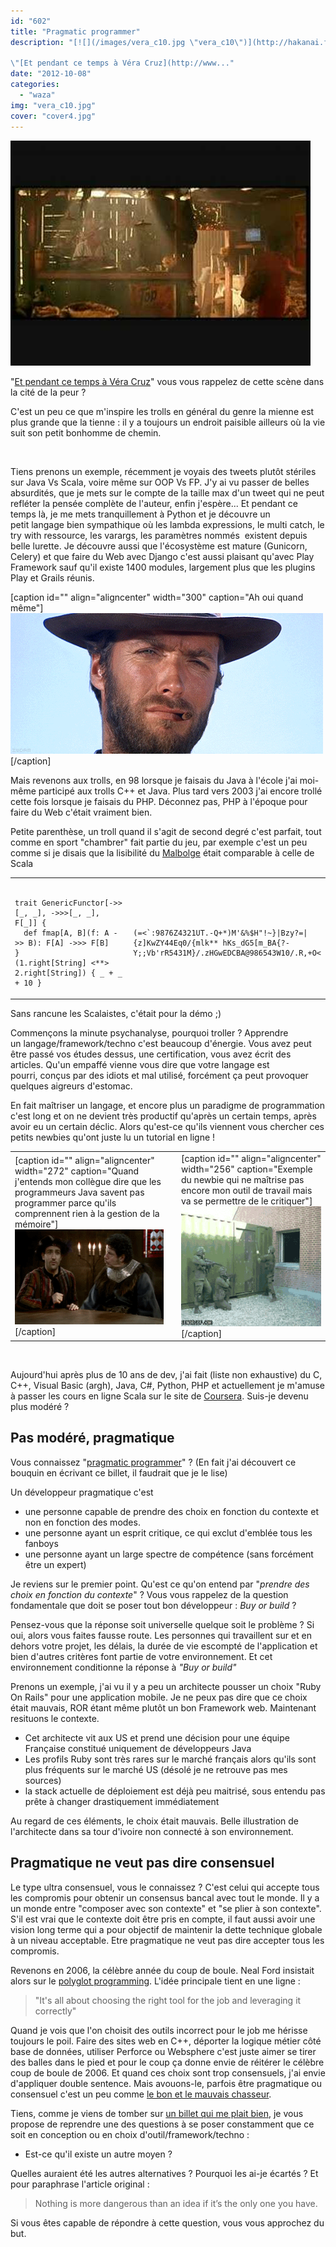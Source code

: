 ```yaml
---
id: "602"
title: "Pragmatic programmer"
description: "[![](/images/vera_c10.jpg \"vera_c10\")](http://hakanai.free.fr/index.php/pragmatic-programmer/vera_c10/)

\"[Et pendant ce temps à Véra Cruz](http://www..."
date: "2012-10-08"
categories: 
  - "waza"
img: "vera_c10.jpg"
cover: "cover4.jpg"
---
```


[![](/images/vera_c10.jpg "vera_c10")](http://hakanai.free.fr/index.php/pragmatic-programmer/vera_c10/)

"[Et pendant ce temps à Véra Cruz](http://www.youtube.com/watch?v=27tbHlDKiko)" vous vous rappelez de cette scène dans la cité de la peur ?

C'est un peu ce que m'inspire les trolls en général du genre la mienne est plus grande que la tienne : il y a toujours un endroit paisible ailleurs où la vie suit son petit bonhomme de chemin.

 

Tiens prenons un exemple, récemment je voyais des tweets plutôt stériles sur Java Vs Scala, voire même sur OOP Vs FP. J'y ai vu passer de belles absurdités, que je mets sur le compte de la taille max d'un tweet qui ne peut refléter la pensée complète de l'auteur, enfin j'espère... Et pendant ce temps là, je me mets tranquillement à Python et je découvre un petit langage bien sympathique où les lambda expressions, le multi catch, le try with ressource, les varargs, les paramètres nommés  existent depuis belle lurette. Je découvre aussi que l'écosystème est mature (Gunicorn, Celery) et que faire du Web avec Django c'est aussi plaisant qu'avec Play Framework sauf qu'il existe 1400 modules, largement plus que les plugins Play et Grails réunis.

\[caption id="" align="aligncenter" width="300" caption="Ah oui quand même"\]![](/images/iPOS6.gif)\[/caption\]

Mais revenons aux trolls, en 98 lorsque je faisais du Java à l'école j'ai moi-même participé aux trolls C++ et Java. Plus tard vers 2003 j'ai encore trollé cette fois lorsque je faisais du PHP. Déconnez pas, PHP à l'époque pour faire du Web c'était vraiment bien.

Petite parenthèse, un troll quand il s'agit de second degré c'est parfait, tout comme en sport "chambrer" fait partie du jeu, par exemple c'est un peu comme si je disais que la lisibilité du [Malbolge](http://fr.wikipedia.org/wiki/Liste_de_programme_Hello_world#Malbolge) était comparable à celle de Scala

<table><tbody><tr><td style="width:50%;"><pre><code>
trait GenericFunctor[-&gt;&gt;[_, _], -&gt;&gt;&gt;[_, _], F[_]] {
  def fmap[A, B](f: A -&gt;&gt; B): F[A] -&gt;&gt;&gt; F[B]
}
(1.right[String] &lt;**&gt; 2.right[String]) { _ + _ + 10 }
</code></pre></td><td><pre><code>
(=&lt;`:9876Z4321UT.-Q+*)M'&amp;%$H"!~}|Bzy?=|{z]KwZY44Eq0/{mlk**&nbsp;hKs_dG5[m_BA{?-Y;;Vb'rR5431M}/.zHGwEDCBA@986543W10/.R,+O&lt;
</code></pre></td></tr></tbody></table>

Sans rancune les Scalaistes, c'était pour la démo ;)

Commençons la minute psychanalyse, pourquoi troller ? Apprendre un langage/framework/techno c'est beaucoup d'énergie. Vous avez peut être passé vos études dessus, une certification, vous avez écrit des articles. Qu'un empaffé vienne vous dire que votre langage est pourri, conçus par des idiots et mal utilisé, forcément ça peut provoquer quelques aigreurs d'estomac.

En fait maîtriser un langage, et encore plus un paradigme de programmation c'est long et on ne devient très productif qu'après un certain temps, après avoir eu un certain déclic. Alors qu'est-ce qu'ils viennent vous chercher ces petits newbies qu'ont juste lu un tutorial en ligne !

<table><tbody><tr><td style="width:50%;"><div></div>[caption id="" align="aligncenter" width="272" caption="Quand j'entends mon collègue dire que les programmeurs Java savent pas programmer parce qu'ils comprennent rien à la gestion de la mémoire"]<img src="/images/UyxD0.gif" alt="" width="272" height="152">[/caption]</td><td></td><td><div></div>[caption id="" align="aligncenter" width="256" caption="Exemple du newbie qui ne&nbsp;maîtrise&nbsp;pas encore mon outil de travail mais va se permettre de le critiquer"]<img src="/images/tFHighsLRUSq5Kfg8WH5IQ2.gif" alt="" width="256" height="192">[/caption]</td></tr></tbody></table>

 

Aujourd'hui après plus de 10 ans de dev, j'ai fait (liste non exhaustive) du C, C++, Visual Basic (argh), Java, C#, Python, PHP et actuellement je m'amuse à passer les cours en ligne Scala sur le site de [Coursera](https://www.coursera.org/). Suis-je devenu plus modéré ?

## Pas modéré, pragmatique

Vous connaissez "[pragmatic programmer](http://en.wikipedia.org/wiki/The_Pragmatic_Programmer)" ? (En fait j'ai découvert ce bouquin en écrivant ce billet, il faudrait que je le lise)

Un développeur pragmatique c'est

- une personne capable de prendre des choix en fonction du contexte et non en fonction des modes.
- une personne ayant un esprit critique, ce qui exclut d'emblée tous les fanboys
- une personne ayant un large spectre de compétence (sans forcément être un expert)

Je reviens sur le premier point. Qu'est ce qu'on entend par "_prendre des choix en fonction du contexte_" ? Vous vous rappelez de la question fondamentale que doit se poser tout bon développeur : _Buy or build_ ?

Pensez-vous que la réponse soit universelle quelque soit le problème ? Si oui, alors vous faites fausse route. Les personnes qui travaillent sur et en dehors votre projet, les délais, la durée de vie escompté de l'application et bien d'autres critères font partie de votre environnement. Et cet environnement conditionne la réponse à _"Buy or build"_

Prenons un exemple, j'ai vu il y a peu un architecte pousser un choix "Ruby On Rails" pour une application mobile. Je ne peux pas dire que ce choix était mauvais, ROR étant même plutôt un bon Framework web. Maintenant resituons le contexte.

- Cet architecte vit aux US et prend une décision pour une équipe Française constitué uniquement de développeurs Java
- Les profils Ruby sont très rares sur le marché français alors qu'ils sont plus fréquents sur le marché US (désolé je ne retrouve pas mes sources)
- la stack actuelle de déploiement est déjà peu maitrisé, sous entendu pas prête à changer drastiquement immédiatement

Au regard de ces éléments, le choix était mauvais. Belle illustration de l'architecte dans sa tour d'ivoire non connecté à son environnement.

## Pragmatique ne veut pas dire consensuel

Le type ultra consensuel, vous le connaissez ? C'est celui qui accepte tous les compromis pour obtenir un consensus bancal avec tout le monde. Il y a un monde entre "composer avec son contexte" et "se plier à son contexte". S'il est vrai que le contexte doit être pris en compte, il faut aussi avoir une vision long terme qui a pour objectif de maintenir la dette technique globale à un niveau acceptable. Etre pragmatique ne veut pas dire accepter tous les compromis.

Revenons en 2006, la célèbre année du coup de boule. Neal Ford insistait alors sur le [polyglot programming](http://memeagora.blogspot.fr/2006/12/polyglot-programming.html). L'idée principale tient en une ligne :

> "It's all about choosing the right tool for the job and leveraging it correctly"

Quand je vois que l'on choisit des outils incorrect pour le job me hérisse toujours le poil. Faire des sites web en C++, déporter la logique métier côté base de données, utiliser Perforce ou Websphere c'est juste aimer se tirer des balles dans le pied et pour le coup ça donne envie de réitérer le célèbre coup de boule de 2006. Et quand ces choix sont trop consensuels, j'ai envie d'appliquer double sentence. Mais avouons-le, parfois être pragmatique ou consensuel c'est un peu comme [le bon et le mauvais chasseur](http://www.youtube.com/watch?v=vH2GdDrJpKg).

Tiens, comme je viens de tomber sur [un billet qui me plait bien](http://gorban.org/post/32873465932/software-architecture-cheat-sheet), je vous propose de reprendre une des questions à se poser constamment que ce soit en conception ou en choix d'outil/framework/techno :

- Est-ce qu'il existe un autre moyen ?

Quelles auraient été les autres alternatives ? Pourquoi les ai-je écartés ? Et pour paraphrase l'article original :

> Nothing is more dangerous than an idea if it’s the only one you have.

Si vous êtes capable de répondre à cette question, vous vous approchez du but.
